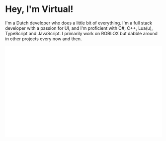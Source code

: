 # Hey, I'm Virtual!

I'm a Dutch developer who does a little bit of everything. I'm a full stack developer with a passion for UI, and I'm proficient with C#, C++, Lua(u), TypeScript and JavaScript. 
I primarily work on ROBLOX but dabble around in other projects every now and then. 

![](https://raw.githubusercontent.com/VirtualButFake/VirtualButFake/master/assets/overview.svg#gh-dark-mode-only)
